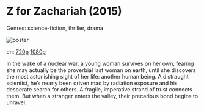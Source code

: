 # Z for Zachariah (2015)

Genres: science-fiction, thriller, drama

![poster](http://image.tmdb.org/t/p/w500/xrwxzShNKYs8l0ISnfjFVfUD0CW.jpg)

en:
  [720p](magnet:?xt=urn:btih:d31b8bda83f9118a629f7ceeaa331a1905ea0ac3&dn=Z+for+Zachariah+%282015%29+720p+BrRip+x264+-+YIFY&tr=udp%3A%2F%2Ftracker.openbittorrent.com%3A80%2Fannounce&tr=udp%3A%2F%2Fglotorrents.pw%3A6969%2Fannounce&tr=udp%3A%2F%2Ftracker.openbittorrent.com%3A80%2Fannounce&tr=udp%3A%2F%2Ftracker.opentrackr.org%3A1337%2Fannounce&tr=udp%3A%2F%2Fzer0day.to%3A1337%2Fannounce&tr=udp%3A%2F%2Ftracker.coppersurfer.tk%3A6969%2Fannounce)
  [1080p](magnet:?xt=urn:btih:4E68E1E36EFC93A541D4990614FB40E8AF9D19BD&tr=udp://glotorrents.pw:6969/announce&tr=udp://tracker.opentrackr.org:1337/announce&tr=udp://torrent.gresille.org:80/announce&tr=udp://tracker.openbittorrent.com:80&tr=udp://tracker.coppersurfer.tk:6969&tr=udp://tracker.leechers-paradise.org:6969&tr=udp://p4p.arenabg.ch:1337&tr=udp://tracker.internetwarriors.net:1337)
  


In the wake of a nuclear war, a young woman survives on her own, fearing she may actually be the proverbial last woman on earth, until she discovers the most astonishing sight of her life: another human being. A distraught scientist, he’s nearly been driven mad by radiation exposure and his desperate search for others. A fragile, imperative strand of trust connects them. But when a stranger enters the valley, their precarious bond begins to unravel.